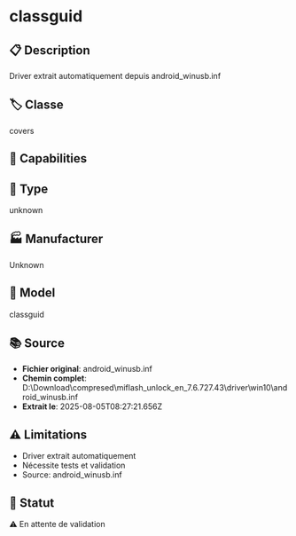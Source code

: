 # classguid

## 📋 Description
Driver extrait automatiquement depuis android_winusb.inf

## 🏷️ Classe
covers

## 🔧 Capabilities


## 📡 Type
unknown

## 🏭 Manufacturer
Unknown

## 📱 Model
classguid

## 📚 Source
- **Fichier original**: android_winusb.inf
- **Chemin complet**: D:\Download\compresed\miflash_unlock_en_7.6.727.43\driver\win10\android_winusb.inf
- **Extrait le**: 2025-08-05T08:27:21.656Z

## ⚠️ Limitations
- Driver extrait automatiquement
- Nécessite tests et validation
- Source: android_winusb.inf

## 🚀 Statut
⚠️ En attente de validation
